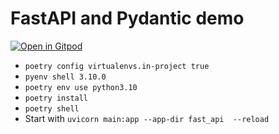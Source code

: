 # FastAPI and Pydantic demo

[![Open in Gitpod](https://gitpod.io/button/open-in-gitpod.svg)](https://gitpod.io/#https://github.com/joejcollins/lieutenant-green)

* `poetry config virtualenvs.in-project true`
* `pyenv shell 3.10.0`
* `poetry env use python3.10`
* `poetry install`
* `poetry shell`
* Start with `uvicorn main:app --app-dir fast_api  --reload`